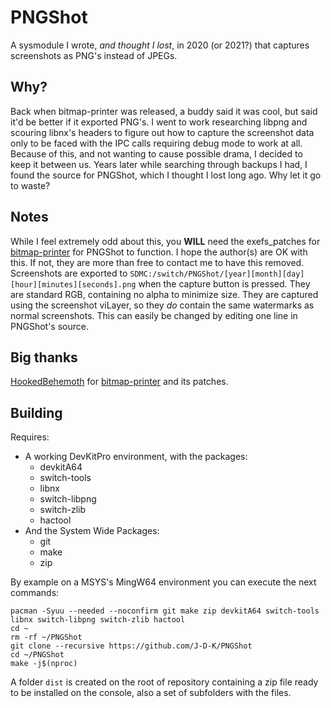 # PNGShot
A sysmodule I wrote, _and thought I lost_, in 2020 (or 2021?) that captures screenshots as PNG's instead of JPEGs.

## Why?
Back when bitmap-printer was released, a buddy said it was cool, but said it'd be better if it exported PNG's. I went to work researching libpng and scouring libnx's headers to figure out how to capture the screenshot data only to be faced with the IPC calls requiring debug mode to work at all. Because of this, and not wanting to cause possible drama, I decided to keep it between us. Years later while searching through backups I had, I found the source for PNGShot, which I thought I lost long ago. Why let it go to waste?

## Notes
While I feel extremely odd about this, you **WILL** need the exefs_patches for [bitmap-printer](https://github.com/HookedBehemoth/bitmap-printer) for PNGShot to function. I hope the author(s) are OK with this. If not, they are more than free to contact me to have this removed. Screenshots are exported to `SDMC:/switch/PNGShot/[year][month][day][hour][minutes][seconds].png` when the capture button is pressed. They are standard RGB, containing no alpha to minimize size. They are captured using the screenshot viLayer, so they _do_ contain the same watermarks as normal screenshots. This can easily be changed by editing one line in PNGShot's source.

## Big thanks
[HookedBehemoth](https://github.com/HookedBehemoth) for [bitmap-printer](https://github.com/HookedBehemoth/bitmap-printer) and its patches.

## Building
Requires:
* A working DevKitPro environment, with the packages:
  * devkitA64
  * switch-tools
  * libnx
  * switch-libpng
  * switch-zlib
  * hactool
* And the System Wide Packages:
  * git
  * make
  * zip

By example on a MSYS's MingW64 environment you can execute the next commands:

```
pacman -Syuu --needed --noconfirm git make zip devkitA64 switch-tools libnx switch-libpng switch-zlib hactool
cd ~
rm -rf ~/PNGShot
git clone --recursive https://github.com/J-D-K/PNGShot
cd ~/PNGShot
make -j$(nproc)
```
A folder `dist` is created on the root of repository containing a zip file ready to be installed on the console, also a set of subfolders with the files.
